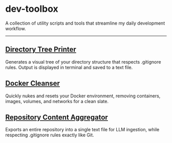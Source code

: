 # dev-toolbox

A collection of utility scripts and tools that streamline my daily development workflow.

---

## [Directory Tree Printer](./directory-tree-printer/README.md)
Generates a visual tree of your directory structure that respects .gitignore rules. Output is displayed in terminal and saved to a text file.

## [Docker Cleanser](./docker-cleanser/README.md)
Quickly nukes and resets your Docker environment, removing containers, images, volumes, and networks for a clean slate.

## [Repository Content Aggregator](./repo-content-aggregator/README.md)
Exports an entire repository into a single text file for LLM ingestion, while respecting .gitignore rules exactly like Git.
